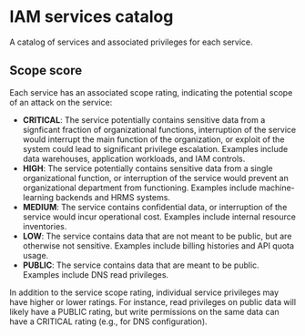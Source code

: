 # IAM services catalog

A catalog of services and associated privileges for each service.

## Scope score

Each service has an associated scope rating, indicating the potential
scope of an attack on the service:

- **CRITICAL**: The service potentially contains sensitive data from a
  signficant fraction of organizational functions, interruption of
  the service would interrupt the main function of the organization,
  or exploit of the system could lead to significant privilege escalation.
  Examples include data warehouses, application workloads, and IAM controls.
- **HIGH**: The service potentially contains sensitive data from a single
  organizational function, or interruption of the service would prevent an
  organizational department from functioning. Examples include
  machine-learning backends and HRMS systems.
- **MEDIUM**: The service contains confidential data, or interruption
  of the service would incur operational cost. Examples include internal
  resource inventories.
- **LOW**: The service contains data that are not meant to be public,
  but are otherwise not sensitive. Examples include billing histories
  and API quota usage.
- **PUBLIC**: The service contains data that are meant to
  be public. Examples include DNS read privileges.

In addition to the service scope rating, individual service privileges may
have higher or lower ratings. For instance, read privileges on public data
will likely have a PUBLIC rating, but write permissions on the same data
can have a CRITICAL rating (e.g., for DNS configuration).
